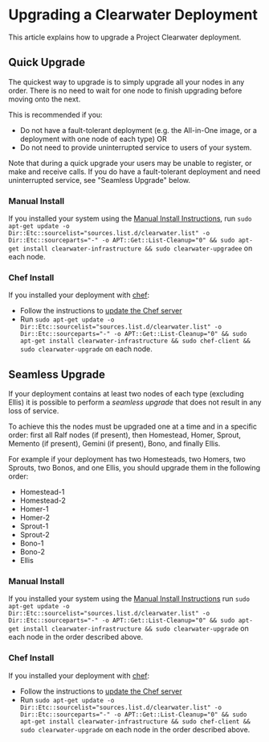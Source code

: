 # Upgrading a Clearwater Deployment

This article explains how to upgrade a Project Clearwater deployment.

## Quick Upgrade

The quickest way to upgrade is to simply upgrade all your nodes in any order.
There is no need to wait for one node to finish upgrading before moving onto the
next.

This is recommended if you:

* Do not have a fault-tolerant deployment (e.g. the All-in-One image, or a
  deployment with one node of each type) OR
* Do not need to provide uninterrupted service to users of your system.


Note that during a quick upgrade your users may be unable to register, or make
and receive calls.  If you do have a fault-tolerant deployment and need
uninterrupted service, see "Seamless Upgrade" below.

### Manual Install

If you installed your system using the [Manual Install Instructions](Manual_Install), run `sudo apt-get update -o Dir::Etc::sourcelist="sources.list.d/clearwater.list" -o Dir::Etc::sourceparts="-" -o APT::Get::List-Cleanup="0" && sudo apt-get install clearwater-infrastructure && sudo clearwater-upgradee` on each node.

### Chef Install

If you installed your deployment with [chef](Creating_a_deployment_with_Chef):

* Follow the instructions to [update the Chef server](https://github.com/Metaswitch/chef#updating-the-chef-server)
* Run `sudo apt-get update -o Dir::Etc::sourcelist="sources.list.d/clearwater.list" -o Dir::Etc::sourceparts="-" -o APT::Get::List-Cleanup="0" && sudo apt-get install clearwater-infrastructure && sudo chef-client && sudo clearwater-upgrade` on each node.

## Seamless Upgrade

If your deployment contains at least two nodes of each type (excluding Ellis) it
is possible to perform a *seamless upgrade* that does not result in any loss of
service.

To achieve this the nodes must be upgraded one at a time and in a specific
order: first all Ralf nodes (if present), then Homestead, Homer, Sprout, Memento
(if present), Gemini (if present), Bono, and finally Ellis.

For example if your deployment has two Homesteads, two Homers, two Sprouts, two
Bonos, and one Ellis, you should upgrade them in the following order:

* Homestead-1
* Homestead-2
* Homer-1
* Homer-2
* Sprout-1
* Sprout-2
* Bono-1
* Bono-2
* Ellis

### Manual Install

If you installed your system using the [Manual Install Instructions](Manual_Install) run `sudo apt-get update -o Dir::Etc::sourcelist="sources.list.d/clearwater.list" -o Dir::Etc::sourceparts="-" -o APT::Get::List-Cleanup="0" && sudo apt-get install clearwater-infrastructure && sudo clearwater-upgrade` on each node in the order described above.

### Chef Install

If you installed your deployment with [chef](Creating_a_deployment_with_Chef):

* Follow the instructions to [update the Chef server](https://github.com/Metaswitch/chef#updating-the-chef-server)
* Run `sudo apt-get update -o Dir::Etc::sourcelist="sources.list.d/clearwater.list" -o Dir::Etc::sourceparts="-" -o APT::Get::List-Cleanup="0" && sudo apt-get install clearwater-infrastructure && sudo chef-client && sudo clearwater-upgrade` on each node in the order described above.
